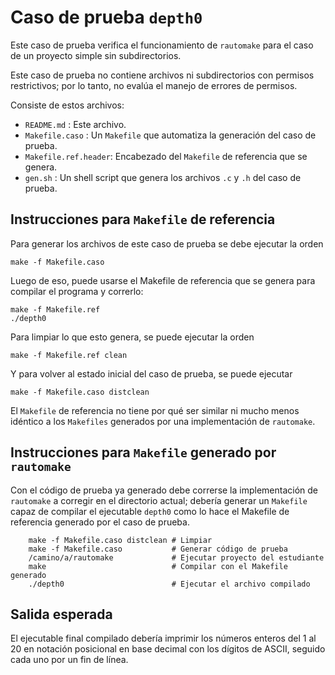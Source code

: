 Caso de prueba `depth0`
=======================

Este caso de prueba verifica el funcionamiento de `rautomake` para el caso de un proyecto simple sin subdirectorios.

Este caso de prueba no contiene archivos ni subdirectorios con permisos restrictivos; por lo tanto, no evalúa el manejo de errores de permisos.

Consiste de estos archivos:

*   `README.md`          : Este archivo.
*   `Makefile.caso`      : Un `Makefile` que automatiza la generación del caso de prueba.
*   `Makefile.ref.header`: Encabezado del `Makefile` de referencia que se genera.
*   `gen.sh`             : Un shell script que genera los archivos `.c` y `.h` del caso de prueba.



Instrucciones para `Makefile` de referencia
-------------------------------------------

Para generar los archivos de este caso de prueba se debe ejecutar la orden

    make -f Makefile.caso

Luego de eso, puede usarse el Makefile de referencia que se genera para compilar el programa y correrlo:

    make -f Makefile.ref
    ./depth0

Para limpiar lo que esto genera, se puede ejecutar la orden

    make -f Makefile.ref clean

Y para volver al estado inicial del caso de prueba, se puede ejecutar

    make -f Makefile.caso distclean

El `Makefile` de referencia no tiene por qué ser similar ni mucho menos idéntico a los `Makefiles` generados por una implementación de `rautomake`.



Instrucciones para `Makefile` generado por `rautomake`
------------------------------------------------------

Con el código de prueba ya generado debe correrse la implementación de `rautomake` a corregir en el directorio actual; debería generar un `Makefile` capaz de compilar el ejecutable `depth0` como lo hace el Makefile de referencia generado por el caso de prueba.

        make -f Makefile.caso distclean # Limpiar
        make -f Makefile.caso           # Generar código de prueba
        /camino/a/rautomake             # Ejecutar proyecto del estudiante
        make                            # Compilar con el Makefile generado
        ./depth0                        # Ejecutar el archivo compilado



Salida esperada
---------------

El ejecutable final compilado debería imprimir los números enteros del 1 al 20 en notación posicional en base decimal con los dígitos de ASCII, seguido cada uno por un fin de línea.
